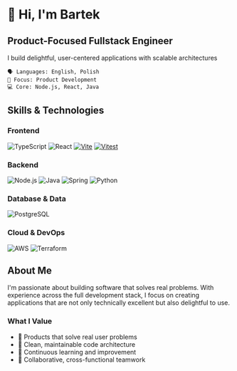 # 👋 Hi, I'm Bartek

## Product-Focused Fullstack Engineer
I build delightful, user-centered applications with scalable architectures

```
🗣️ Languages: English, Polish
🏢 Focus: Product Development
💻 Core: Node.js, React, Java
```

## Skills & Technologies

### Frontend
![TypeScript](https://img.shields.io/badge/-TypeScript-3178C6?style=flat-square&logo=typescript&logoColor=white)
![React](https://img.shields.io/badge/-React-61DAFB?style=flat-square&logo=react&logoColor=black)
[![Vite](https://img.shields.io/badge/Vite-646CFF?logo=vite&logoColor=fff)](#)
[![Vitest](https://img.shields.io/badge/Vitest-6E9F18?logo=vitest&logoColor=fff)](#)


### Backend
![Node.js](https://img.shields.io/badge/-Node.js-339933?style=flat-square&logo=node.js&logoColor=white)
![Java](https://img.shields.io/badge/-Java-007396?style=flat-square&logo=java&logoColor=white)
![Spring](https://img.shields.io/badge/-Spring-6DB33F?style=flat-square&logo=spring&logoColor=white)
![Python](https://img.shields.io/badge/-Python-3776AB?style=flat-square&logo=python&logoColor=white)

### Database & Data
![PostgreSQL](https://img.shields.io/badge/-PostgreSQL-336791?style=flat-square&logo=postgresql&logoColor=white)

### Cloud & DevOps
![AWS](https://img.shields.io/badge/-AWS-232F3E?style=flat-square&logo=amazon-aws&logoColor=white)
![Terraform](https://img.shields.io/badge/-Terraform-7B42BC?style=flat-square&logo=terraform&logoColor=white)

## About Me

I'm passionate about building software that solves real problems. With experience across the full development stack, I focus on creating applications that are not only technically excellent but also delightful to use.

### What I Value
- 🎯 Products that solve real user problems
- 🧩 Clean, maintainable code architecture
- 🔄 Continuous learning and improvement
- 🤝 Collaborative, cross-functional teamwork
